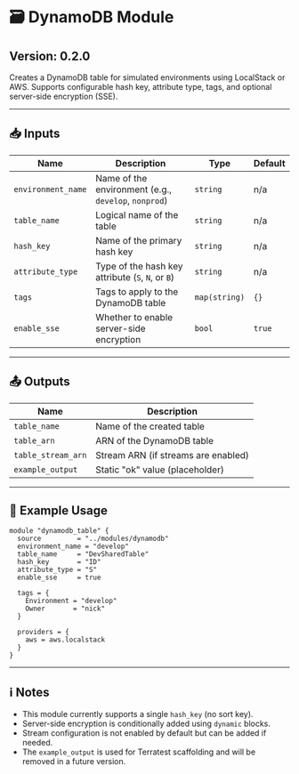 # 🗃️ DynamoDB Module

## Version: 0.2.0

Creates a DynamoDB table for simulated environments using LocalStack or AWS. Supports configurable hash key, attribute type, tags, and optional server-side encryption (SSE).

---

## 📥 Inputs

| Name              | Description                                           | Type          | Default  |
|-------------------|-------------------------------------------------------|---------------|----------|
| `environment_name`| Name of the environment (e.g., `develop`, `nonprod`) | `string`      | n/a      |
| `table_name`      | Logical name of the table                             | `string`      | n/a      |
| `hash_key`        | Name of the primary hash key                          | `string`      | n/a      |
| `attribute_type`  | Type of the hash key attribute (`S`, `N`, or `B`)     | `string`      | n/a      |
| `tags`            | Tags to apply to the DynamoDB table                   | `map(string)` | `{}`     |
| `enable_sse`      | Whether to enable server-side encryption              | `bool`        | `true`   |

---

## 📤 Outputs

| Name               | Description                         |
|--------------------|-------------------------------------|
| `table_name`       | Name of the created table           |
| `table_arn`        | ARN of the DynamoDB table           |
| `table_stream_arn` | Stream ARN (if streams are enabled) |
| `example_output`   | Static "ok" value (placeholder)     |

---

## 🧪 Example Usage

```hcl
module "dynamodb_table" {
  source         = "../modules/dynamodb"
  environment_name = "develop"
  table_name     = "DevSharedTable"
  hash_key       = "ID"
  attribute_type = "S"
  enable_sse     = true

  tags = {
    Environment = "develop"
    Owner       = "nick"
  }

  providers = {
    aws = aws.localstack
  }
}
```

---

## ℹ️ Notes

- This module currently supports a single `hash_key` (no sort key).
- Server-side encryption is conditionally added using `dynamic` blocks.
- Stream configuration is not enabled by default but can be added if needed.
- The `example_output` is used for Terratest scaffolding and will be removed in a future version.
